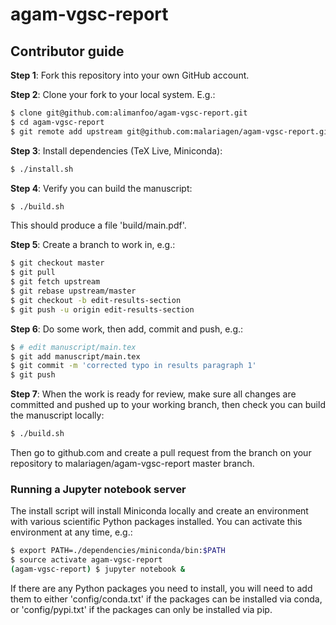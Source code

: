 # agam-vgsc-report

## Contributor guide

**Step 1**: Fork this repository into your own GitHub account.

**Step 2**: Clone your fork to your local system. E.g.:

```bash
$ clone git@github.com:alimanfoo/agam-vgsc-report.git
$ cd agam-vgsc-report
$ git remote add upstream git@github.com:malariagen/agam-vgsc-report.git
```

**Step 3**: Install dependencies (TeX Live, Miniconda):

```bash
$ ./install.sh
```

**Step 4**: Verify you can build the manuscript:

```bash
$ ./build.sh
```

This should produce a file 'build/main.pdf'.

**Step 5**: Create a branch to work in, e.g.:

```bash
$ git checkout master
$ git pull
$ git fetch upstream
$ git rebase upstream/master
$ git checkout -b edit-results-section
$ git push -u origin edit-results-section
```

**Step 6**: Do some work, then add, commit and push, e.g.:

```bash
$ # edit manuscript/main.tex
$ git add manuscript/main.tex
$ git commit -m 'corrected typo in results paragraph 1'
$ git push
```

**Step 7**: When the work is ready for review, make sure all changes
are committed and pushed up to your working branch, then check you can
build the manuscript locally:

```bash
$ ./build.sh
```

Then go to github.com and create a pull request from the branch on
your repository to malariagen/agam-vgsc-report master branch.

### Running a Jupyter notebook server

The install script will install Miniconda locally and create an
environment with various scientific Python packages installed. You can
activate this environment at any time, e.g.:

```bash
$ export PATH=./dependencies/miniconda/bin:$PATH
$ source activate agam-vgsc-report
(agam-vgsc-report) $ jupyter notebook &
```

If there are any Python packages you need to install, you will need to
add them to either 'config/conda.txt' if the packages can be installed
via conda, or 'config/pypi.txt' if the packages can only be installed
via pip.

